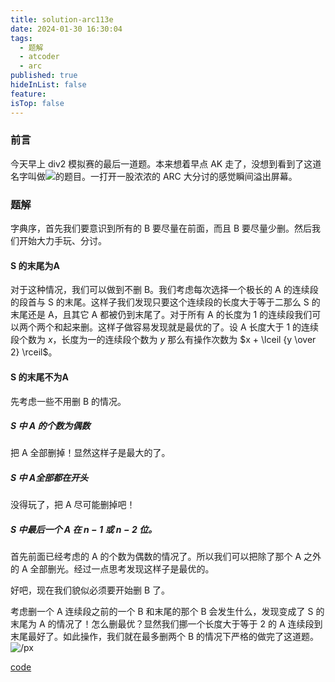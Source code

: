 ```yaml
---
title: solution-arc113e
date: 2024-01-30 16:30:04
tags:
  - 题解
  - atcoder
  - arc
published: true
hideInList: false
feature: 
isTop: false
---
```

### 前言
今天早上 div2 模拟赛的最后一道题。本来想着早点 AK 走了，没想到看到了这道名字叫做![](https://WRuperD.github.io/post-images/1706603594368.png)的题目。一打开一股浓浓的 ARC 大分讨的感觉瞬间溢出屏幕。

### 题解
字典序，首先我们要意识到所有的 B 要尽量在前面，而且 B 要尽量少删。然后我们开始大力手玩、分讨。

#### S 的末尾为A
对于这种情况，我们可以做到不删 B。我们考虑每次选择一个极长的 A 的连续段的段首与 S 的末尾。这样子我们发现只要这个连续段的长度大于等于二那么 S 的末尾还是 A，且其它 A 都被仍到末尾了。对于所有 A 的长度为 1 的连续段我们可以两个两个和起来删。这样子做容易发现就是最优的了。设 A 长度大于 1 的连续段个数为 $x$，长度为一的连续段个数为 $y$ 那么有操作次数为 $x + \lceil {y \over 2} \rceil$。

#### S 的末尾不为A
先考虑一些不用删 B 的情况。

##### S 中 A 的个数为偶数
把 A 全部删掉！显然这样子是最大的了。

##### S 中 A全部都在开头
没得玩了，把 A 尽可能删掉吧！

##### S 中最后一个 A 在 $n - 1$ 或 $n - 2$ 位。
首先前面已经考虑的 A 的个数为偶数的情况了。所以我们可以把除了那个 A 之外的 A 全部删光。经过一点思考发现这样子是最优的。

好吧，现在我们貌似必须要开始删 B 了。

考虑删一个 A 连续段之前的一个 B 和末尾的那个 B 会发生什么，发现变成了 S 的末尾为 A 的情况了！怎么删最优？显然我们挪一个长度大于等于 2 的 A 连续段到末尾最好了。如此操作，我们就在最多删两个 B 的情况下严格的做完了这道题。![/px](https://cdn.luogu.com.cn/upload/pic/62246.png)


[code](https://atcoder.jp/contests/arc113/submissions/49809035)

